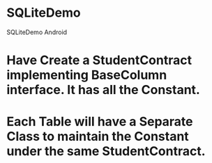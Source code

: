 # SQLiteDemo
SQLiteDemo Android

# Have Create a StudentContract implementing BaseColumn interface. It has all the Constant.
# Each Table will have a Separate Class to maintain the Constant under the same StudentContract.
